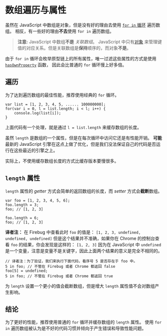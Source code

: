 # 数组遍历与属性
虽然在 JavaScript 中数组是对象，但是没有好的理由去使用 [`for in` 循环](#object.forinloop) 遍历数组。 相反，有一些好的理由**不去**使用 `for in` 遍历数组。

> **注意:** JavaScript 中数组**不是** _关联数组_。 JavaScript 中只有[对象](#object.general) 来管理键值的对应关系。但是关联数组是**保持**顺序的，而对象**不是**。

由于 `for in` 循环会枚举原型链上的所有属性，唯一过滤这些属性的方式是使用 [`hasOwnProperty`](#object.hasownproperty) 函数， 因此会比普通的 `for` 循环慢上好多倍。

## 遍历
为了达到遍历数组的最佳性能，推荐使用经典的 `for` 循环。

```
var list = [1, 2, 3, 4, 5, ...... 100000000];
for(var i = 0, l = list.length; i < l; i++) {
    console.log(list[i]);
}
```

上面代码有一个处理，就是通过 `l = list.length` 来缓存数组的长度。

虽然 `length` 是数组的一个属性，但是在每次循环中访问它还是有性能开销。 **可能**最新的 JavaScript 引擎在这点上做了优化，但是我们没法保证自己的代码是否运行在这些最近的引擎之上。

实际上，不使用缓存数组长度的方式比缓存版本要慢很多。

## `length` 属性
`length` 属性的 _getter_ 方式会简单的返回数组的长度，而 _setter_ 方式会**截断**数组。

```
var foo = [1, 2, 3, 4, 5, 6];
foo.length = 3;
foo; // [1, 2, 3]

foo.length = 6;
foo; // [1, 2, 3]
```

**译者注：** 在 Firebug 中查看此时 `foo` 的值是： `[1, 2, 3, undefined, undefined, undefined]` 但是这个结果并不准确，如果你在 Chrome 的控制台查看 `foo` 的结果，你会发现是这样的： `[1, 2, 3]` 因为在 JavaScript 中 `undefined` 是一个变量，注意是变量不是关键字，因此上面两个结果的意义是完全不相同的。

```
// 译者注：为了验证，我们来执行下面代码，看序号 5 是否存在于 foo 中。
5 in foo; // 不管在 Firebug 或者 Chrome 都返回 false
foo[5] = undefined;
5 in foo; // 不管在 Firebug 或者 Chrome 都返回 true
```

为 `length` 设置一个更小的值会截断数组，但是增大 `length` 属性值不会对数组产生影响。

## 结论
为了更好的性能，推荐使用普通的 `for` 循环并缓存数组的 `length` 属性。 使用 `for in` 遍历数组被认为是不好的代码习惯并倾向于产生错误和导致性能问题。
